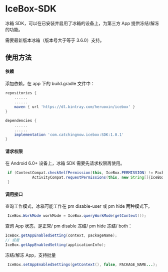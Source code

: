 # IceBox-SDK

冰箱 SDK，可以在已安装并启用了冰箱的设备上，为第三方 App 提供冻结/解冻的功能。

需要最新版本冰箱（版本号大于等于 3.6.0）支持。

## 使用方法

#### 依赖

添加依赖，在 app 下的 build.gradle 文件中：
```groovy
repositories {
    ......
    ......
    maven { url 'https://dl.bintray.com/heruoxin/icebox' }
}

dependencies {
    ......
    ......
    implementation 'com.catchingnow.icebox:SDK:1.0.1'
}
```

#### 请求权限

在 Android 6.0+ 设备上，冰箱 SDK 需要先请求权限再使用。
```java
 if (ContextCompat.checkSelfPermission(this, IceBox.PERMISSION) != PackageManager.PERMISSION_GRANTED) {
            ActivityCompat.requestPermissions(this, new String[]{IceBox.PERMISSION}, 0x233);
 }
```

#### 调用接口

查询工作模式，冰箱可能工作在 pm disable-user 或 pm hide 两种模式下。
```java
 IceBox.WorkMode workMode = IceBox.queryWorkMode(getContext());
```

查询 App 状态，是正常/ pm disable 冻结/ pm hide 冻结/ both：
```java
IceBox.getAppEnabledSetting(context, packageName);
// 或者
IceBox.getAppEnabledSetting(applicationInfo);
```


冻结/解冻 App，支持批量
```java
 IceBox.setAppEnabledSettings(getContext(), false, PACKAGE_NAME...);
```

